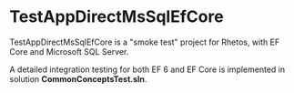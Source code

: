 ﻿# TestAppDirectMsSqlEfCore

TestAppDirectMsSqlEfCore is a "smoke test" project for Rhetos, with EF Core and Microsoft SQL Server.

A detailed integration testing for both EF 6 and EF Core is implemented in solution **CommonConceptsTest.sln**.
